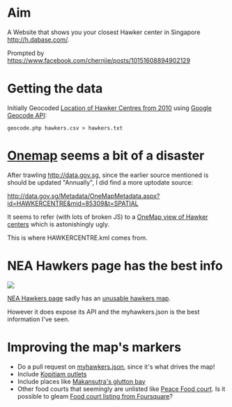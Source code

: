 # Aim

A Website that shows you your closest Hawker center in Singapore <http://h.dabase.com/>.

Prompted by <https://www.facebook.com/chernjie/posts/10151608894902129>

# Getting the data

Initially Geocoded [Location of Hawker Centres from 2010](http://data.gov.sg/Metadata/SGMatadata.aspx?id=2609080000000004677W&mid=22069) using [Google Geocode API](https://developers.google.com/maps/documentation/geocoding/):

	geocode.php hawkers.csv > hawkers.txt

# [Onemap](http://www.onemap.sg/index.html) seems a bit of a disaster

After trawling <http://data.gov.sg>, since the earlier source mentioned is
should be updated "Annually", I did find a more uptodate source:

<http://data.gov.sg/Metadata/OneMapMetadata.aspx?id=HAWKERCENTRE&mid=85309&t=SPATIAL>

It seems to refer (with lots of broken JS) to a [OneMap view of Hawker
centers](http://data.gov.sg/common/Map.aspx?Theme=HAWKERCENTRE) which is
astonishingly ugly.

This is where HAWKERCENTRE.kml comes from.

# NEA Hawkers page has the best info

<img src=http://s.natalian.org/2013-08-29/1377742549_1366x768.png>

[NEA Hawkers page](http://www.myhawkers.sg/) sadly has an [unusable hawkers map](http://www.myhawkers.sg/discover).

However it does expose its API and the myhawkers.json is the best information I've seen.

# Improving the map's markers

* Do a pull request on [myhawkers.json](myhawkers.json), since it's what drives the map!
* Include [Kopitiam outlets](http://www.kopitiam.biz/outlet_singapore.html)
* Include places like [Makansutra's glutton bay](http://www.makansutra.com/eateries_stalls.asp)
* Other food courts that seemingly are unlisted like [Peace Food court](https://foursquare.com/v/food-district-food-court/4ca2e813d7c33704c06d9c62). Is it possible to gleam [Food court listing from Foursquare](https://foursquare.com/explore?mode=url&near=Singapore&q=Food%20Court)?
